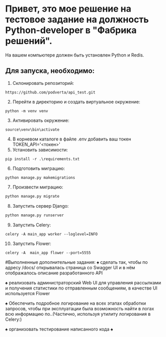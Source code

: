 # Привет, это мое решение на тестовое задание на должность Python-developer в "Фабрика решений". 
На вашем компьютере должен быть установлен Python и Redis.
## Для запуска, необходимо: 
1. Склонировать репозиторий:
```
https://github.com/podverta/api_test.git
```
2. Перейти в директорию и создать виртуальное окружение:
```
python -m venv venv
```
3. Активировать окружение:
```
source\venv\bin\activate
```
4. В корневом каталоге в файле .env добавить ваш токен TOKEN_API='<токен>'
5. Установить зависимости:
```
pip install -r .\requirements.txt 
```
6. Подготовить миграцию: 
```
python manage.py makemigrations  
```
7. Произвести миграцию: 
```sh
python manage.py migrate 
```
8. Запустить сервер Django:
```sh
python manage.py runserver 
```
9. Запустить Celery:
```
celery -A main_app worker --loglevel=INFO
```
10. Запустить Flower:
```
celery -A  main_app flower --port=5555
```
#Выполненные дополнительные задания:
♠ сделать так, чтобы по адресу /docs/ открывалась страница со Swagger UI и в нём отображалось описание разработанного API

♠ реализовать администраторский Web UI для управления рассылками и получения статистики по отправленным сообщениям, в качестве UI используется Flower

♠ Обеспечить подробное логирование на всех этапах обработки запросов, чтобы при эксплуатации была возможность найти в логах всю информацию по..(Частично, используя
утилиту логирования в Celery:)

♠ организовать тестирование написанного кода
♠

